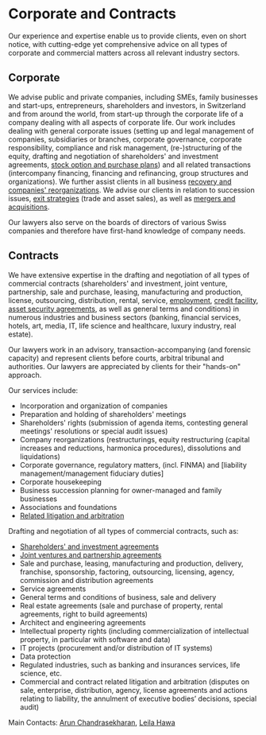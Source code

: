 # Corporate and Contracts

Our experience and expertise enable us to provide clients, even on short notice, with cutting-edge yet comprehensive advice on all types of corporate and commercial matters across all relevant industry sectors.


## Corporate
We advise public and private companies, including SMEs, family businesses and start-ups, entrepreneurs, shareholders and investors, in Switzerland and from around the world, from start-up through the corporate life of a company dealing with all aspects of corporate life. Our work includes dealing with general corporate issues (setting up and legal management of companies, subsidiaries or branches, corporate governance, corporate responsibility, compliance and risk management, (re-)structuring of the equity, drafting and negotiation of shareholders' and investment agreements, [stock option and purchase plans](/en/practice-areas/employment-immigration)) and all related transactions (intercompany financing, financing and refinancing, group structures and organizations). We further assist clients in all business [recovery and companies' reorganizations](/en/practice-areas/employment-immigration). We advise our clients in relation to succession issues, [exit strategies](/en/practice-areas/ma-private-equity-venture-capital) (trade and asset sales), as well as [mergers and acquisitions](/en/practice-areas/ma-private-equity-venture-capital).

Our lawyers also serve on the boards of directors of various Swiss companies and therefore have first-hand knowledge of company needs.


## Contracts
We have extensive expertise in the drafting and negotiation of all types of commercial contracts (shareholders' and investment, joint venture, partnership, sale and purchase, leasing, manufacturing and production, license, outsourcing, distribution, rental, service, [employment](/en/practice-areas/employment-immigration), [credit facility](/en/practice-areas/banking-finance), [asset security agreements](/en/practice-areas/banking-finance), as well as general terms and conditions) in numerous industries and business sectors (banking, financial services, hotels, art, media, IT, life science and healthcare, luxury industry, real estate).

Our lawyers work in an advisory, transaction-accompanying (and forensic capacity) and represent clients before courts, arbitral tribunal and authorities. Our lawyers are appreciated by clients for their "hands-on" approach.

Our services include:

- Incorporation and organization of companies
- Preparation and holding of shareholders' meetings
- Shareholders' rights (submission of agenda items, contesting general meetings' resolutions or special audit issues)
- Company reorganizations (restructurings, equity restructuring (capital increases and reductions, harmonica procedures), dissolutions and liquidations)
- Corporate governance, regulatory matters, (incl. FINMA) and \[liability management/management fiduciary duties\]
- Corporate housekeeping
- Business succession planning for owner-managed and family businesses
- Associations and foundations
- [Related litigation and arbitration](/en/practice-areas/litigation-arbitration)

Drafting and negotiation of all types of commercial contracts, such as:

- [Shareholders' and investment agreements](/en/practice-areas/ma-private-equity-venture-capital)
- [Joint ventures and partnership agreements](/en/practice-areas/ma-private-equity-venture-capital)
- Sale and purchase, leasing, manufacturing and production, delivery, franchise, sponsorship, factoring, outsourcing, licensing, agency, commission and distribution agreements
- Service agreements
- General terms and conditions of business, sale and delivery
- Real estate agreements (sale and purchase of property, rental agreements, right to build agreements)
- Architect and engineering agreements
- Intellectual property rights (including commercialization of intellectual property, in particular with software and data)
- IT projects (procurement and/or distribution of IT systems)
- Data protection
- Regulated industries, such as banking and insurances services, life science, etc.
- Commercial and contract related litigation and arbitration (disputes on sale, enterprise, distribution, agency, license agreements and actions relating to liability, the annulment of executive bodies’ decisions, special audit)

Main Contacts: [Arun Chandrasekharan](/en/team/ac), [Leila Hawa](/en/team/lh)